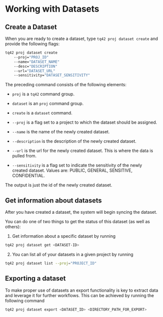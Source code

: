 # Working with Datasets

## Create a Dataset

When you are ready to create a dataset, type `tq42 proj dataset create` and provide the following flags:
```bash
tq42 proj dataset create
    --proj="PROJ_ID"
    --name="DATASET_NAME"
    --desc="DESCRIPTION"
    --url="DATASET_URL"
    --sensitivity="DATASET_SENSITIVITY"
```

The preceding command consists of the following elements:

- `proj` is a `tq42` command group.

- `dataset` is an `proj` command group.

- `create` is a `dataset` command.

- `--proj` is a flag set to a project to which the dataset should be assigned.

- `--name` is the name of the newly created dataset.

- `--description` is the description of the newly created dataset.

- `--url` is the url for the newly created dataset. This is where the data is pulled from.

- `--sensitivity` is a flag set to indicate the sensitivity of the newly created dataset. Values are: PUBLIC, GENERAL, SENSITIVE, CONFIDENTIAL.

The output is just the id of the newly created dataset.

## Get information about datasets

After you have created a dataset, the system will begin syncing the dataset.

You can do one of two things to get the status of this dataset (as well as others):

1. Get information about a specific dataset by running

```bash
tq42 proj dataset get <DATASET-ID>
```

2. You can list all of your datasets in a given project by running 

```bash
tq42 proj dataset list --proj="PROJECT_ID"
```

## Exporting a dataset

To make proper use of datasets an export functionality is key to extract data and leverage it for further workflows.
This can be achieved by running the following command

```bash
tq42 proj dataset export <DATASET_ID> <DIRECTORY_PATH_FOR_EXPORT>
```
